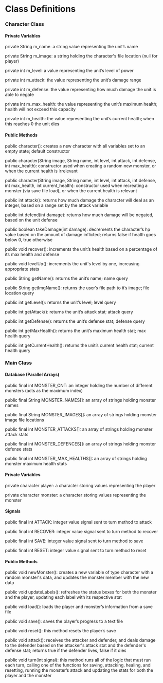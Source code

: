# Class Definitions

### Character Class
#### Private Variables
private String m_name: a string value representing the unit’s name

private String m_image: a string holding the character's file location (null for player)

private int m_level: a value representing the unit’s level of power

private int m_attack: the value representing the unit’s damage range

private int m_defense: the value representing how much damage the unit is able to negate

private int m_max_health: the value representing the unit’s maximum health; health will not exceed this capacity

private int m_health: the value representing the unit’s current health; when this reaches 0 the unit dies

#### Public Methods
public character(): creates a new character with all variables set to an empty state; default constructor

public character(String image, String name, int level, int attack, int defense, int max_health): constructor used when creating a random new monster, or when the current health is irrelevant

public character(String image, String name, int level, int attack, int defense, int max_health, int current_health): constructor used when recreating a monster (via save file load), or when the current health is relevant

public int attack(): returns how much damage the character will deal as an integer, based on a range set by the attack variable

public int defend(int damage): returns how much damage will be negated, based on the unit defense

public boolean takeDamage(int damage): decrements the character’s hp value based on the amount of damage inflicted; returns false if health goes below 0, true otherwise

public void recover(): increments the unit’s health based on a percentage of its max health and defense

public void levelUp(): increments the unit's level by one, increasing appropriate stats

public String getName(): returns the unit’s name; name query

public String getImgName(): returns the user’s file path to it’s image; file location query

public int getLevel(): returns the unit’s level; level query

public int getAttack(): returns the unit’s attack stat; attack query

public int getDefense(): returns the unit’s defense stat; defense query

public int getMaxHealth(): returns the unit’s maximum health stat; max health query

public int getCurrentHealth(): returns the unit’s current health stat; current health query


### Main Class
#### Database (Parallel Arrays)
public final int MONSTER_CNT: an integer holding the number of different monsters (acts as the maximum index)

public final String MONSTER_NAMES[]: an array of strings holding monster names

public final String MONSTER_IMAGES[]: an array of strings holding monster image file locations

public final int MONSTER_ATTACKS[]: an array of strings holding monster attack stats

public final int MONSTER_DEFENCES[]: an array of strings holding monster defense stats

public final int MONSTER_MAX_HEALTHS[]: an array of strings holding monster maximum health stats

#### Private Variables
private character player: a character storing values representing the player

private character monster: a character storing values representing the monster

#### Signals 
public final int ATTACK: integer value signal sent to turn method to attack

public final int RECOVER: integer value signal sent to turn method to recover

public final int SAVE: integer value signal sent to turn method to save

public final int RESET: integer value signal sent to turn method to reset

#### Public Methods
public void newMonster(): creates a new variable of type character with a random monster's data, and updates the monster member with the new data

public void updateLabels(): refreshes the status boxes for both the monster and the player, updating each label with its respective stat

public void load(): loads the player and monster’s information from a save file

public void save(): saves the player’s progress to a text file

public void reset(): this method resets the player’s save

public void attack(): receives the attacker and defender, and deals damage to the defender based on the attacker's attack stat and the defender's defense stat; returns true if the defender lives, false if it dies

public void turn(int signal): this method runs all of the logic that must run each turn, calling one of the functions for saving, attacking, healing, and resetting, running the monster’s attack and updating the stats for both the player and the monster
